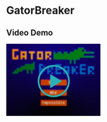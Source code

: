 # GatorBreaker
## Video Demo
[<img src="figures/gatorbreaker_thumbnail.png" width="50%">](https://www.youtube.com/watch?v=1_CdH1m1Uq0 "GatorBreaker")
